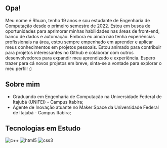 ## Opa!
  Meu nome é Rhuan, tenho 19 anos e sou estudante de Engenharia de Computação desde o primeiro semestre de 2022. Estou em busca de oportunidades para aprimorar minhas habilidades nas áreas de front-end, banco de dados e automação. Embora eu ainda não tenha experiências profissionais na área, estou sempre empenhado em aprender e aplicar meus conhecimentos em projetos pessoais. Estou animado para contribuir para projetos interessantes no Github e colaborar com outros desenvolvedores para expandir meu aprendizado e experiência. Espero trazer para cá novos projetos em breve, sinta-se a vontade para explorar o meu perfil! :)

## Sobre mim
-  Graduando em Engenharia de Computação na Universidade Federal de Itajubá (UNIFEI) - Campus  Itabira;
-  Agente de Inovação atuante no Maker Space da Universidade Federal de Itajubá - Campus Itabira;


## Tecnologias em Estudo
<div style = "display: inline_block">
  <img alignt="center" alt="c++" src="https://img.shields.io/badge/C%2B%2B-00599C?style=for-the-badge&logo=c%2B%2B&logoColor=white">
  <img alignt="center" alt="html5" src="https://img.shields.io/badge/HTML5-E34F26?style=for-the-badge&logo=html5&logoColor=white">
  <img alignt="center" alt="css3" src="https://img.shields.io/badge/CSS3-1572B6?style=for-the-badge&logo=css3&logoColor=white">
</div>

